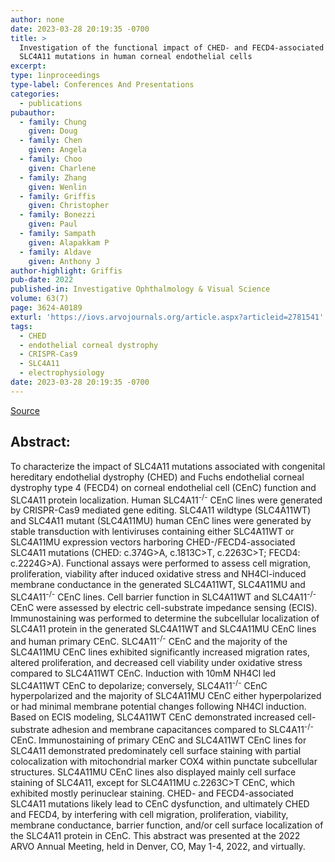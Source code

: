 ```yaml
---
author: none
date: 2023-03-28 20:19:35 -0700
title: >
  Investigation of the functional impact of CHED- and FECD4-associated 
  SLC4A11 mutations in human corneal endothelial cells
excerpt:
type: 1inproceedings
type-label: Conferences And Presentations
categories:
  - publications
pubauthor:
  - family: Chung
    given: Doug
  - family: Chen
    given: Angela
  - family: Choo
    given: Charlene
  - family: Zhang
    given: Wenlin
  - family: Griffis
    given: Christopher
  - family: Bonezzi
    given: Paul
  - family: Sampath
    given: Alapakkam P
  - family: Aldave
    given: Anthony J
author-highlight: Griffis
pub-date: 2022
published-in: Investigative Ophthalmology & Visual Science
volume: 63(7)
page: 3624-A0189
exturl: 'https://iovs.arvojournals.org/article.aspx?articleid=2781541'
tags:
  - CHED
  - endothelial corneal dystrophy
  - CRISPR-Cas9
  - SLC4A11
  - electrophysiology
date: 2023-03-28 20:19:35 -0700
---
```


<a href="https://iovs.arvojournals.org/article.aspx?articleid=2781541" target="_blank">Source</a>

## Abstract:

To characterize the impact of SLC4A11 mutations associated with congenital hereditary endothelial dystrophy (CHED) and Fuchs endothelial corneal dystrophy type 4 (FECD4) on corneal endothelial cell (CEnC) function and SLC4A11 protein localization.    Human SLC4A11<sup>-/-</sup> CEnC lines were generated by CRISPR-Cas9 mediated gene editing. SLC4A11 wildtype (SLC4A11WT) and SLC4A11 mutant (SLC4A11MU) human CEnC lines were generated by stable transduction with lentiviruses containing either SLC4A11WT or SLC4A11MU expression vectors harboring CHED-/FECD4-associated SLC4A11 mutations (CHED: c.374G&gt;A, c.1813C&gt;T, c.2263C&gt;T; FECD4: c.2224G&gt;A). Functional assays were performed to assess cell migration, proliferation, viability after induced oxidative stress and NH4Cl-induced membrane conductance in the generated SLC4A11WT, SLC4A11MU and SLC4A11<sup>-/-</sup> CEnC lines. Cell barrier function in SLC4A11WT and SLC4A11<sup>-/-</sup> CEnC were assessed by electric cell-substrate impedance sensing (ECIS). Immunostaining was performed to determine the subcellular localization of SLC4A11 protein in the generated SLC4A11WT and SLC4A11MU CEnC lines and human primary CEnC. SLC4A11<sup>-/-</sup> CEnC and the majority of the SLC4A11MU CEnC lines exhibited significantly increased migration rates, altered proliferation, and decreased cell viability under oxidative stress compared to SLC4A11WT CEnC. Induction with 10mM NH4Cl led SLC4A11WT CEnC to depolarize; conversely, SLC4A11<sup>-/-</sup> CEnC hyperpolarized and the majority of SLC4A11MU CEnC either hyperpolarized or had minimal membrane potential changes following NH4Cl induction. Based on ECIS modeling, SLC4A11WT CEnC demonstrated increased cell-substrate adhesion and membrane capacitances compared to SLC4A11<sup>-/-</sup> CEnC. Immunostaining of primary CEnC and SLC4A11WT CEnC lines for SLC4A11 demonstrated predominately cell surface staining with partial colocalization with mitochondrial marker COX4 within punctate subcellular structures. SLC4A11MU CEnC lines also displayed mainly cell surface staining of SLC4A11, except for SLC4A11MU c.2263C&gt;T CEnC, which exhibited mostly perinuclear staining.    CHED- and FECD4-associated SLC4A11 mutations likely lead to CEnC dysfunction, and ultimately CHED and FECD4, by interfering with cell migration, proliferation, viability, membrane conductance, barrier function, and/or cell surface localization of the SLC4A11 protein in CEnC.  This abstract was presented at the 2022 ARVO Annual Meeting, held in Denver, CO, May 1-4, 2022, and virtually.